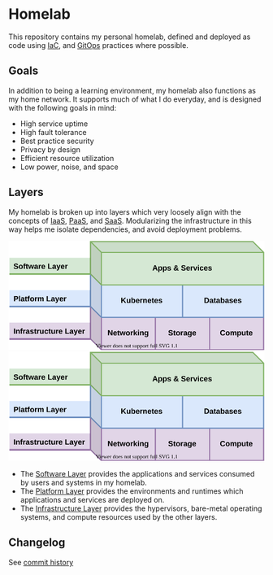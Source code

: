 # Homelab

This repository contains my personal homelab, defined and deployed as code using [IaC](https://en.wikipedia.org/wiki/Infrastructure_as_code), and [GitOps](https://www.weave.works/technologies/gitops/) practices where possible.

## Goals

In addition to being a learning environment, my homelab also functions as my home network. It supports much of what I do everyday, and is designed with the following goals in mind:

- High service uptime
- High fault tolerance
- Best practice security
- Privacy by design
- Efficient resource utilization
- Low power, noise, and space

## Layers

My homelab is broken up into layers which very loosely align with the concepts of [IaaS](https://en.wikipedia.org/wiki/Infrastructure_as_a_service), [PaaS](https://en.wikipedia.org/wiki/Platform_as_a_service), and [SaaS](https://en.wikipedia.org/wiki/Software_as_a_service). Modularizing the infrastructure in this way helps me isolate dependencies, and avoid deployment problems.

![](assets/homelab-layers-all.svg)
![](docs/content/assets/homelab-layers-all.svg)

- The [Software Layer](https://bcbrookman.github.io/homelab/software-layer/) provides the applications and services consumed by users and systems in my homelab.
- The [Platform Layer](https://bcbrookman.github.io/homelab/platform-layer/) provides the environments and runtimes which applications and services are deployed on.
- The [Infrastructure Layer](https://bcbrookman.github.io/homelab/infrastructure-layer/) provides the hypervisors, bare-metal operating systems, and compute resources used by the other layers.

## Changelog

See [commit history](https://github.com/bcbrookman/homelab/commits/main)
